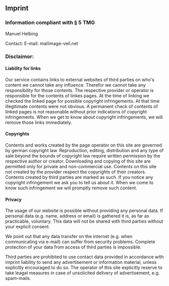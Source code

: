 ## Imprint

### Information compliant with § 5 TMG
Manuel Helbing 

Contact:
E-mail: mail<i class="fas fa-at"></i>image-veil.net

### Disclaimor: 
#### Liability for links
Our service contains links to external websites of third parties on who's content we cannot take any influence. Therefor we cannot take any responsibility for those contents. The respective provider or operator is responsible for the contents of linkes pages. At the time of linking we checked the linked page for possible copyright infringements. At that time illegitimate contents were not obvious. A permanent check of contents of linked pages is not reasonable without prior indications of copyright infringements. When we get to know about copyright infringements, we will remove those links immediately. 

#### Copyrights
Contents and works created by the page operator on this site are governed by german copyright law. Reproduction, editing, distribution and any type of sale beyond the bounds of copyright law require written permission by the respective author or creator. Downloading and copying of this site are permitted only for private and non-commercial use. Contents on this site not created by the provider respect the copyrights of their creators. Contents created by third parties are marked as such. If you notice any copyright infringement we ask you to tell us about it. When we come to know such infringement we will promptly remove such content.

#### Privacy
The usage of our website is possible without providing any personal data.
If personal data (e.g. name, address or email) is gathered it is, as far as
practicable, voluntary. This data will not be shared with third parties without
your explicit consent.

We point out that any data transfer on the internet (e.g. when communicating
via e-mail) can suffer from security problems. Complete protection of your data
from access of third parties is impossible.   

Third parties are prohibited to use contact data provided in accordance
with imprint liability to send any advertisement or information material, unless
explicitly encouraged to do so. The operator of this site explicitly reserve
to take leagal measures in case of unsolicited delivery of advertisement, e.g. spam-mails.